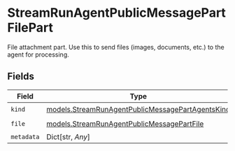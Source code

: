 # StreamRunAgentPublicMessagePartFilePart

File attachment part. Use this to send files (images, documents, etc.) to the agent for processing.


## Fields

| Field                                                                                                      | Type                                                                                                       | Required                                                                                                   | Description                                                                                                |
| ---------------------------------------------------------------------------------------------------------- | ---------------------------------------------------------------------------------------------------------- | ---------------------------------------------------------------------------------------------------------- | ---------------------------------------------------------------------------------------------------------- |
| `kind`                                                                                                     | [models.StreamRunAgentPublicMessagePartAgentsKind](../models/streamrunagentpublicmessagepartagentskind.md) | :heavy_check_mark:                                                                                         | N/A                                                                                                        |
| `file`                                                                                                     | [models.StreamRunAgentPublicMessagePartFile](../models/streamrunagentpublicmessagepartfile.md)             | :heavy_check_mark:                                                                                         | N/A                                                                                                        |
| `metadata`                                                                                                 | Dict[str, *Any*]                                                                                           | :heavy_minus_sign:                                                                                         | N/A                                                                                                        |